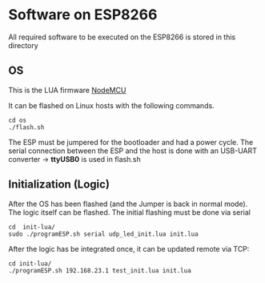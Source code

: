 # Software on ESP8266
All required software to be executed on the ESP8266 is stored in this directory

## OS
This is the LUA firmware [NodeMCU](https://github.com/nodemcu/nodemcu-firmware)

It can be flashed on Linux hosts with the following commands.
```
cd os
./flash.sh
```
The ESP must be jumpered for the bootloader and had a power cycle.
The serial connection between the ESP and the host is done with an USB-UART converter -> **ttyUSB0** is used in flash.sh

## Initialization (Logic)

After the OS has been flashed (and the Jumper is back in normal mode). The logic itself can be flashed.
The initial flashing must be done via serial
```
cd  init-lua/
sudo ./programESP.sh serial udp_led_init.lua init.lua
```

After the logic has be integrated once, it can be updated remote via TCP:
```
cd init-lua/
./programESP.sh 192.168.23.1 test_init.lua init.lua
```
